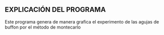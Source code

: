 ##   EXPLICACIÓN DEL PROGRAMA
Este programa genera de manera grafica el experimento de las agujas de buffon por el método de montecarlo
